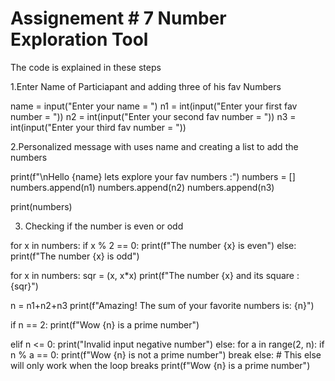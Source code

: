 # Assignement # 7 Number Exploration Tool

The code is explained in these steps

1.Enter Name of Particiapant and adding three of his fav Numbers


name = input("Enter your name = ")
n1 = int(input("Enter your first fav number = "))
n2 = int(input("Enter your second fav number = "))
n3 = int(input("Enter your third fav number = "))

2.Personalized message with uses name and creating a list to add the numbers

print(f"\nHello {name} lets explore your fav numbers :")
numbers = []
numbers.append(n1)
numbers.append(n2)
numbers.append(n3)

print(numbers)

3. Checking if the number is even or odd

for x in numbers:
    if x % 2 == 0:
        print(f"The number {x} is even")
    else:
        print(f"The number {x} is odd")

for x in numbers:
    sqr = (x, x*x)
    print(f"The number {x} and its square : {sqr}")

n = n1+n2+n3
print(f"Amazing! The sum of your favorite numbers is: {n}")

if n == 2:
    print(f"Wow {n} is a prime number")

elif n <= 0:
    print("Invalid input negative number")
else:
    for a in range(2, n):
        if n % a == 0:
            print(f"Wow {n} is not a prime number")
            break
    else:  # This else will only work when the loop breaks
        print(f"Wow {n} is a prime number")
